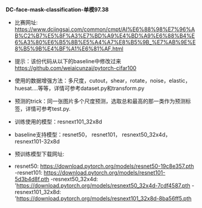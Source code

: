 **DC-face-mask-classification-单模97.38**

 - 比赛网址: https://www.dcjingsai.com/common/cmpt/AI%E6%88%98%E7%96%AB%C2%B7%E5%8F%A3%E7%BD%A9%E4%BD%A9%E6%88%B4%E6%A3%80%E6%B5%8B%E5%A4%A7%E8%B5%9B_%E7%AB%9E%E8%B5%9B%E4%BF%A1%E6%81%AF.html
 
 - 提示：该份代码从以下的baseline中修改过来
https://github.com/weiaicunzai/pytorch-cifar100

 - 使用的数据增强方法：多尺度，cutout，shear，rotate，noise，elastic，huesat....等等，详情可参考dataset.py和transform.py
 - 预测的trick：同一张图片多个尺度预测，选取总和最高的那一类作为预测标签，详情可参考test.py.
 - 训练使用的模型：resnext101_32x8d
 - baseline支持模型：resnet50， resnet101， resnext50_32x4d， resnext101-32x8d
 - 预训练模型下载网址:
 - resnet50: https://download.pytorch.org/models/resnet50-19c8e357.pth
-resnet101: https://download.pytorch.org/models/resnet101-5d3b4d8f.pth
-resnext50_32x4d: 'https://download.pytorch.org/models/resnext50_32x4d-7cdf4587.pth
-resnext101_32x8d: 'https://download.pytorch.org/models/resnext101_32x8d-8ba56ff5.pth
 

